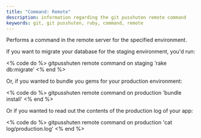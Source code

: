 ```yaml
---
title: "Command: Remote"
description: information regarding the git pusshuten remote command
keywords: git, git pusshuten, ruby, command, remote
---
```


Performs a command in the remote server for the specified environment.

If you want to migrate your database for the staging environment, you'd run:

<% code do %>
gitpusshuten remote command on staging 'rake db:migrate'
<% end %>

Or, if you wanted to bundle you gems for your production environment:

<% code do %>
gitpusshuten remote command on production 'bundle install'
<% end %>

Or if you wanted to read out the contents of the production log of your app:

<% code do %>
gitpusshuten remote command on production 'cat log/production.log'
<% end %>